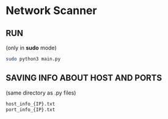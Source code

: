 # Network Scanner

## RUN
(only in __sudo__ mode)
```bash
sudo python3 main.py
```

## SAVING INFO ABOUT HOST AND PORTS
(same directory as .py files)
```bash
host_info_{IP}.txt
port_info_{IP}.txt
```
